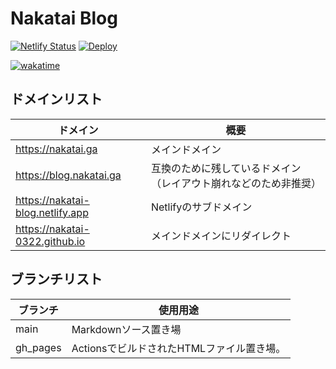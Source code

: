 # Nakatai Blog

[![Netlify Status](https://api.netlify.com/api/v1/badges/c4ef2306-a8e0-488c-b963-521f2e62c753/deploy-status)](https://app.netlify.com/sites/nakatai-blog/deploys)
[![Deploy](https://github.com/Nakatai-0322/Blog/actions/workflows/pages.yml/badge.svg?branch=main)](https://github.com/Nakatai-0322/Blog/actions/workflows/pages.yml)

[![wakatime](https://wakatime.com/badge/github/Nakatai-0322/Blog.svg)](https://wakatime.com/badge/github/Nakatai-0322/Blog)

## ドメインリスト

| ドメイン                               | 概要                   |
| ---------------------------------- | -------------------- |
| <https://nakatai.ga>               | メインドメイン              |
| <https://blog.nakatai.ga>          | 互換のために残しているドメイン（レイアウト崩れなどのため非推奨） |
| <https://nakatai-blog.netlify.app> | Netlifyのサブドメイン       |
| <https://nakatai-0322.github.io>   | メインドメインにリダイレクト       |

## ブランチリスト

| ブランチ     | 使用用途                       |
| -------- | -------------------------- |
| main     | Markdownソース置き場             |
| gh_pages | ActionsでビルドされたHTMLファイル置き場。 |
